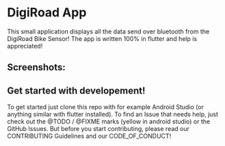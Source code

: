 # DigiRoad App

This small application displays all the data send over bluetooth from the DigiRoad Bike Sensor!
The app is written 100% in flutter and help is appreciated!

## Screenshots:

## Get started with developement!
To get started just clone this repo with for example Android Studio (or anything similar with flutter installed).
To find an Issue that needs help, just check out the @TODO / @FIXME marks (yellow in android studio) or the GitHub Issues.
But before you start contributing, please read our CONTRIBUTING Guidelines and our CODE_OF_CONDUCT!


